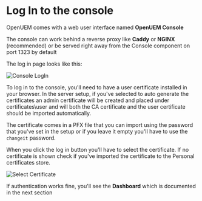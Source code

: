 # Log In to the console

OpenUEM comes with a web user interface named **OpenUEM Console**

The console can work behind a reverse proxy like **Caddy** or **NGINX** (recommended) or be served right away from the Console component on port 1323 by default

The log in page looks like this:

![Console LogIn](/img/console/login.png)

To log in to the console, you'll need to have a user certificate installed in your browser. In the server setup, if you've selected to auto generate the certificates an admin certificate will be created and placed under certificates\user and will both the CA certificate and the user certificate should be imported automatically.

The certificate comes in a PFX file that you can import using the password that you've set in the setup or if you leave it empty you'll have to use the `changeit` password.

When you click the log in button you'll have to select the certificate. If no certificate is shown check if you've imported the certificate to the Personal certificates store.

![Select Certificate](/img/console/select_certificate.png)

If authentication works fine, you'll see the **Dashboard** which is documented in the next section
